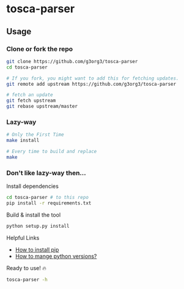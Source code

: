 # tosca-parser

## Usage

### Clone or fork the repo
```sh
git clone https://github.com/g3org3/tosca-parser
cd tosca-parser

# If you fork, you might want to add this for fetching updates.
git remote add upstream https://github.com/g3org3/tosca-parser

# fetch an update
git fetch upstream
git rebase upstream/master
```

### Lazy-way
```sh
# Only the First Time 
make install

# Every time to build and replace
make
```

### Don't like lazy-way then...

Install dependencies
```sh
cd tosca-parser # to this repo
pip install -r requirements.txt
```
Build & install the tool
```sh
python setup.py install
```


Helpful Links
- [How to install pip](https://pip.pypa.io/en/stable/installing/)
- [How to mange python versions?](https://github.com/pyenv/pyenv#homebrew-on-mac-os-x)

Ready to use! 🔥
```sh
tosca-parser -h
```
